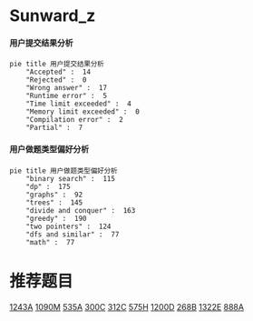 # Sunward_z

<!-- tabs:start -->



#### **用户提交结果分析**

```mermaid
pie title 用户提交结果分析
    "Accepted" :  14
    "Rejected" :  0
    "Wrong answer" :  17
    "Runtime error" :  5
    "Time limit exceeded" :  4
    "Memory limit exceeded" :  0
    "Compilation error" :  2
    "Partial" :  7
```

#### **用户做题类型偏好分析**

```mermaid
pie title 用户做题类型偏好分析
    "binary search" :  115
    "dp" :  175
    "graphs" :  92
    "trees" :  145
    "divide and conquer" :  163
    "greedy" :  190
    "two pointers" :  124
    "dfs and similar" :  77
    "math" :  77
```



<!-- tabs:end -->
# 推荐题目
[1243A](https://codeforces.com/contest/1243/problem/A)
[1090M](https://codeforces.com/contest/1090/problem/M)
[535A](https://codeforces.com/contest/535/problem/A)
[300C](https://codeforces.com/contest/300/problem/C)
[312C](https://codeforces.com/contest/312/problem/C)
[575H](https://codeforces.com/contest/575/problem/H)
[1200D](https://codeforces.com/contest/1200/problem/D)
[268B](https://codeforces.com/contest/268/problem/B)
[1322E](https://codeforces.com/contest/1322/problem/E)
[888A](https://codeforces.com/contest/888/problem/A)
